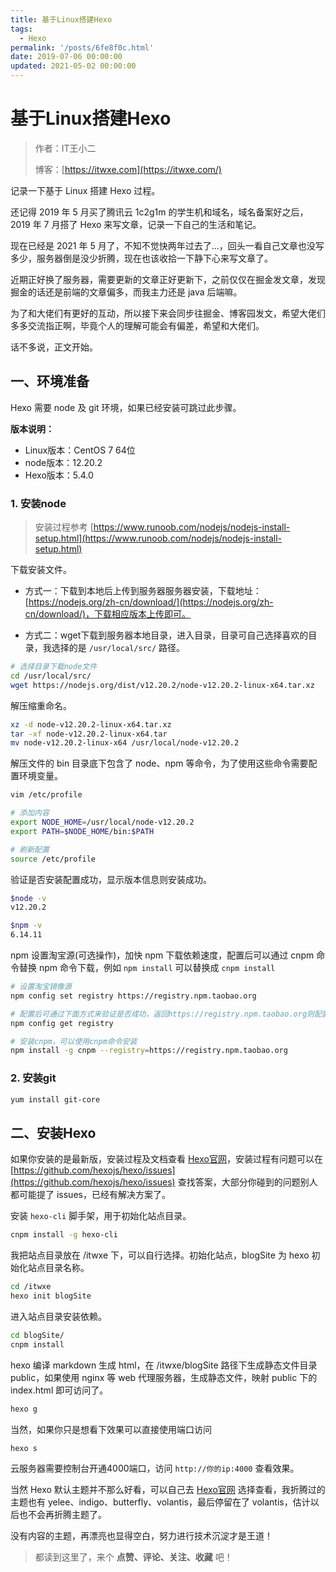 ```yaml
---
title: 基于Linux搭建Hexo
tags:
  - Hexo
permalink: '/posts/6fe8f0c.html'
date: 2019-07-06 00:00:00
updated: 2021-05-02 00:00:00
---
```


# 基于Linux搭建Hexo

> 作者：IT王小二
>
> 博客：[https://itwxe.com](https://itwxe.com/)

记录一下基于 Linux 搭建 Hexo 过程。

还记得 2019 年 5 月买了腾讯云 1c2g1m 的学生机和域名，域名备案好之后，2019 年 7 月搭了 Hexo 来写文章，记录一下自己的生活和笔记。

现在已经是 2021 年 5 月了，不知不觉快两年过去了...，回头一看自己文章也没写多少，服务器倒是没少折腾，现在也该收拾一下静下心来写文章了。

近期正好换了服务器，需要更新的文章正好更新下，之前仅仅在掘金发文章，发现掘金的话还是前端的文章偏多，而我主力还是 java 后端嘛。

为了和大佬们有更好的互动，所以接下来会同步往掘金、博客园发文，希望大佬们多多交流指正啊，毕竟个人的理解可能会有偏差，希望和大佬们。

话不多说，正文开始。

## 一、环境准备

Hexo 需要 node 及 git 环境，如果已经安装可跳过此步骤。

**版本说明：**

- Linux版本：CentOS 7 64位
- node版本：12.20.2
- Hexo版本：5.4.0

### 1. 安装node

> 安装过程参考 [https://www.runoob.com/nodejs/nodejs-install-setup.html](https://www.runoob.com/nodejs/nodejs-install-setup.html)

下载安装文件。

- 方式一：下载到本地后上传到服务器服务器安装，下载地址：[https://nodejs.org/zh-cn/download/](https://nodejs.org/zh-cn/download/)，下载相应版本上传即可。

- 方式二：wget下载到服务器本地目录，进入目录，目录可自己选择喜欢的目录，我选择的是 `/usr/local/src/` 路径。

```bash
# 选择目录下载node文件
cd /usr/local/src/
wget https://nodejs.org/dist/v12.20.2/node-v12.20.2-linux-x64.tar.xz
```

解压缩重命名。

```bash
xz -d node-v12.20.2-linux-x64.tar.xz
tar -xf node-v12.20.2-linux-x64.tar
mv node-v12.20.2-linux-x64 /usr/local/node-v12.20.2
```

解压文件的 bin 目录底下包含了 node、npm 等命令，为了使用这些命令需要配置环境变量。

```bash
vim /etc/profile

# 添加内容
export NODE_HOME=/usr/local/node-v12.20.2
export PATH=$NODE_HOME/bin:$PATH

# 刷新配置
source /etc/profile
```

验证是否安装配置成功，显示版本信息则安装成功。

```bash
$node -v
v12.20.2

$npm -v
6.14.11
```

npm 设置淘宝源(可选操作)，加快 npm 下载依赖速度，配置后可以通过 cnpm 命令替换 npm 命令下载，例如 `npm install` 可以替换成 `cnpm install`

```bash
# 设置淘宝镜像源
npm config set registry https://registry.npm.taobao.org

# 配置后可通过下面方式来验证是否成功，返回https://registry.npm.taobao.org则配置成功
npm config get registry

# 安装cnpm，可以使用cnpm命令安装
npm install -g cnpm --registry=https://registry.npm.taobao.org
```

### 2. 安装git

```bash
yum install git-core
```

## 二、安装Hexo

如果你安装的是最新版，安装过程及文档查看 [Hexo官网](https://hexo.io/zh-cn/)，安装过程有问题可以在 [https://github.com/hexojs/hexo/issues](https://github.com/hexojs/hexo/issues) 查找答案，大部分你碰到的问题别人都可能提了 issues，已经有解决方案了。

安装 `hexo-cli` 脚手架，用于初始化站点目录。

```bash
cnpm install -g hexo-cli
```

我把站点目录放在 /itwxe 下，可以自行选择。初始化站点，blogSite 为 hexo 初始化站点目录名称。

```bash
cd /itwxe
hexo init blogSite
```

进入站点目录安装依赖。

```bash
cd blogSite/
cnpm install
```

hexo 编译 markdown 生成 html，在 /itwxe/blogSite 路径下生成静态文件目录 public，如果使用 nginx 等 web 代理服务器，生成静态文件，映射 public 下的 index.html 即可访问了。

```bash
hexo g
```

当然，如果你只是想看下效果可以直接使用端口访问

```bash
hexo s
```

云服务器需要控制台开通4000端口，访问 `http://你的ip:4000` 查看效果。

当然 Hexo 默认主题并不那么好看，可以自己去 [Hexo官网](https://hexo.io/zh-cn/) 选择查看，我折腾过的主题也有 yelee、indigo、butterfly、volantis，最后停留在了 volantis，估计以后也不会再折腾主题了。

没有内容的主题，再漂亮也显得空白，努力进行技术沉淀才是王道！

> 都读到这里了，来个 **点赞、评论、关注、收藏** 吧！
